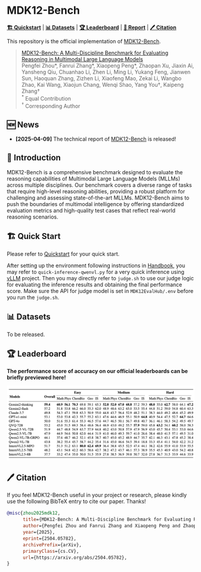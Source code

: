# MDK12-Bench

[**🏗️ Quickstart**](MDK12EvalHub/README.md) | [**📊 Datasets**](#-datasets) | [**🏆 Leaderboard**](#-leaderboard) | [**📝 Report**](https://arxiv.org/abs/2504.05782) | [**🖊️ Citation**](#-citation)

This repository is the official implementation of [MDK12-Bench](https://arxiv.org/abs/2504.05782).

> [MDK12-Bench: A Multi-Discipline Benchmark for Evaluating Reasoning in Multimodal Large Language Models](https://arxiv.org/abs/2504.05782)  
> Pengfei Zhou*, Fanrui Zhang*, Xiaopeng Peng*, Zhaopan Xu, Jiaxin Ai, Yansheng Qiu, Chuanhao Li, Zhen Li, Ming Li, Yukang Feng, Jianwen Sun, Haoquan Zhang, Zizhen Li, Xiaofeng Mao, Zekai Li, Wangbo Zhao, Kai Wang, Xiaojun Chang, Wenqi Shao, Yang You†, Kaipeng Zhang† <br>
> <sup>\*</sup> Equal Contribution  
> <sup>†</sup> Corresponding Author

## 🆕 News

- **[2025-04-09]** The technical report of [MDK12-Bench](https://arxiv.org/abs/2504.05782) is released!

## 📖 Introduction

MDK12-Bench is a comprehensive benchmark designed to evaluate the reasoning capabilities of Multimodal Large Language Models (MLLMs) across multiple disciplines. Our benchmark covers a diverse range of tasks that require high-level reasoning abilities, providing a robust platform for challenging and assessing state-of-the-art MLLMs. MDK12-Bench aims to push the boundaries of multimodal intelligence by offering standardized evaluation metrics and high-quality test cases that reflect real-world reasoning scenarios.

## 🏗️ Quick Start

Please refer to [Quickstart](MDK12EvalHub/README.md) for your quick start.

After setting up the environment following instructions in [Handbook](MDK12EvalHub/docs/Quickstart.md), you may refer to `quick-inference-qwenvl.py` for a very quick inference using [vLLM](https://github.com/vllm-project/vllm) project. Then you may directly refer to `judge.sh` to use our judge logic for evaluating the inference results and obtaining the final performance score. Make sure the API for judge model is set in `MDK12EvalHub/.env` before you run the `judge.sh`.

<a id="-datasets"></a>
## 📊 Datasets

To be released.

<a id="-leaderboard"></a>
## 🏆 Leaderboard

**The performance score of accuracy on our official leaderboards can be briefly previewed here!**

![MDK12-Bench Preview](MDK12EvalHub/assets/preview.png)

<a id="-citation"></a>
## 🖊️ Citation 
If you feel MDK12-Bench useful in your project or research, please kindly use the following BibTeX entry to cite our paper. Thanks!
```bibtex
@misc{zhou2025mdk12,
      title={MDK12-Bench: A Multi-Discipline Benchmark for Evaluating Reasoning in Multimodal Large Language Models}, 
      author={Pengfei Zhou and Fanrui Zhang and Xiaopeng Peng and Zhaopan Xu and Jiaxin Ai and Yansheng Qiu and Chuanhao Li and Zhen Li and Ming Li and Yukang Feng and Jianwen Sun and Haoquan Zhang and Zizhen Li and Xiaofeng Mao and Wangbo Zhao and Kai Wang and Xiaojun Chang and Wenqi Shao and Yang You and Kaipeng Zhang},
      year={2025},
      eprint={2504.05782},
      archivePrefix={arXiv},
      primaryClass={cs.CV},
      url={https://arxiv.org/abs/2504.05782}, 
}
